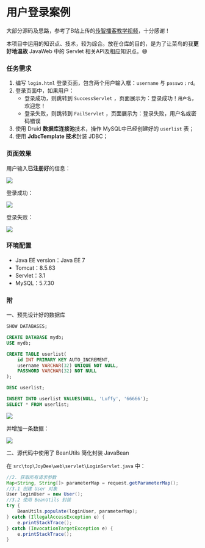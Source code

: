 # 用户登录案例

大部分源码及思路，参考了B站上传的[传智播客教学视频](https://www.bilibili.com/video/BV1uJ411k7wy?p=709&spm_id_from=pageDriver)，十分感谢！

本项目中运用的知识点、技术，较为综合。放在仓库的目的，是为了让菜鸟的我**更好地温故** JavaWeb 中的 Servlet 相关API及相应知识点。😅

### 任务需求

1. 编写 `login.html` 登录页面，包含两个用户输入框：`username` 与 `passwo；rd`。
2. 登录页面中，如果用户：
   + 登录成功，则跳转到 `SuccessServlet` ，页面展示为：登录成功！`用户名`，欢迎您！
   + 登录失败，则跳转到 `FailServlet` ，页面展示为：登录失败，用户名或密码错误
3. 使用 Druid **数据库连接池**技术，操作 MySQL中已经创建好的 `userlist` 表；
4. 使用 **JdbcTemplate 技术**封装 JDBC；

### 页面效果

用户输入**已注册好**的信息：

<img src="https://gitee.com/j__strawhat/MyImages/raw/master/20210223222436.png"/>

登录成功：

<img src="https://gitee.com/j__strawhat/MyImages/raw/master/20210223222448.png"/>

登录失败：

<img src="https://gitee.com/j__strawhat/MyImages/raw/master/20210223222508.png"/>

### 环境配置

+ Java EE version：Java EE 7
+ Tomcat：8.5.63
+ Servlet：3.1
+ MySQL：5.7.30

### 附

一、预先设计好的数据库

```sql
SHOW DATABASES;

CREATE DATABASE mydb;
USE mydb;

CREATE TABLE userlist(
	id INT PRIMARY KEY AUTO_INCREMENT,
	username VARCHAR(32) UNIQUE NOT NULL,
	PASSWORD VARCHAR(32) NOT NULL
);

DESC userlist;

INSERT INTO userlist VALUES(NULL, 'Luffy', '66666');
SELECT * FROM userlist;
```

<img src="https://gitee.com/j__strawhat/MyImages/raw/master/20210223182146.png"/>

并增加一条数据：

<img src="https://gitee.com/j__strawhat/MyImages/raw/master/20210223182409.png"/>



二、源代码中使用了 BeanUtils 简化封装 JavaBean

在 `src\top\JoyDee\web\servlet\LoginServlet.java` 中：

```java
//2. 获取所有请求参数
Map<String, String[]> parameterMap = request.getParameterMap();
//3.1 创建 User 对象
User loginUser = new User();
//3.2 使用 BeanUtils 封装
try {
    BeanUtils.populate(loginUser, parameterMap);
} catch (IllegalAccessException e) {
    e.printStackTrace();
} catch (InvocationTargetException e) {
    e.printStackTrace();
}
```

